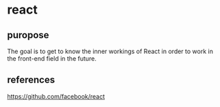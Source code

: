 # react
## puropose
The goal is to get to know the inner workings of React in order to work in the front-end field in the future.
## references
https://github.com/facebook/react
